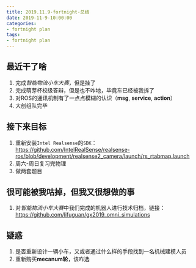 ```yaml
---
title: 2019.11.9-fortnight-总结
date: 2019-11-9-10:00:00
categories:
- fortnight plan
tags:
- fortnight plan
---
```



## 最近干了啥

1. 完成*智能物流小车大赛*，但是挂了
2. 完成萌芽杯校级答辩，但是也不咋地，毕竟车已经被我拆了
3. 对ROS的通讯机制有了一点点模糊的认识（**msg**, **service**, **action**）
4. 大创组队完毕

## 接下来目标
1. 重新安装`Intel Realsense`的`SDK`：https://github.com/IntelRealSense/realsense-ros/blob/development/realsense2_camera/launch/rs_rtabmap.launch
2. 周六-周日复习完物理
3. 做两套题目

## 很可能被我咕掉，但我又很想做的事

1. 对*智能物流小车大赛*中我们完成的机器人进行技术归档，链接：https://github.com/lifuguan/gx2019_omni_simulations 

## 疑惑
1. 是否重新设计一辆小车，又或者通过什么样的手段找到一名机械建模人员
2. 重新购买**mecanum轮**，该咋选
